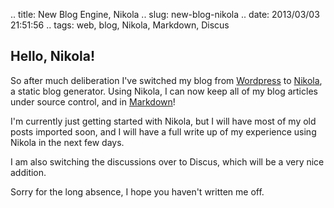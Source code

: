 .. title: New Blog Engine, Nikola
.. slug: new-blog-nikola
.. date: 2013/03/03 21:51:56
.. tags: web, blog, Nikola, Markdown, Discus

Hello, Nikola!
--------------

So after much deliberation I've switched my blog from [Wordpress](http://wordpress.com) to [Nikola](https://github.com/ralsina/nikola), a static blog generator. Using Nikola, I can now keep all of my blog articles under source control, and in [Markdown](http://daringfireball.net/projects/markdown/)!

I'm currently just getting started with Nikola, but I will have most of my old posts imported soon, and I will have a full write up of my experience using Nikola in the next few days.

I am also switching the discussions over to Discus, which will be a very nice addition.

Sorry for the long absence, I hope you haven't written me off.